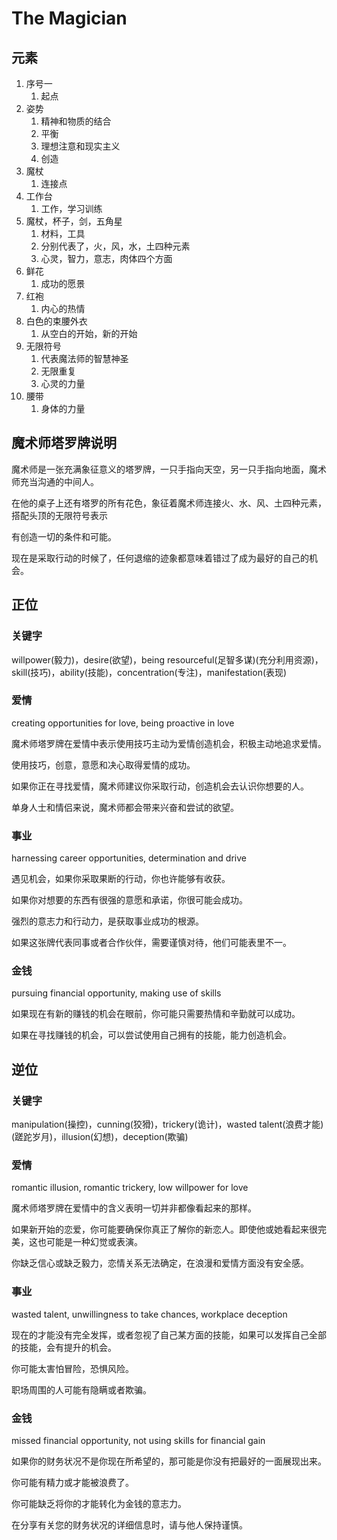 # The Magician



## 元素

1. 序号一
   1. 起点
2. 姿势
   1. 精神和物质的结合
   2. 平衡
   3. 理想注意和现实主义
   4. 创造
3. 魔杖
   1. 连接点
4. 工作台
   1. 工作，学习训练
5. 魔杖，杯子，剑，五角星
   1. 材料，工具
   2. 分别代表了，火，风，水，土四种元素
   3. 心灵，智力，意志，肉体四个方面
6. 鲜花
   1. 成功的愿景
7. 红袍
   1. 内心的热情
8. 白色的束腰外衣
   1. 从空白的开始，新的开始
9. 无限符号
   1. 代表魔法师的智慧神圣
   2. 无限重复
   3. 心灵的力量
10. 腰带
    1. 身体的力量 



## 魔术师塔罗牌说明

魔术师是一张充满象征意义的塔罗牌，一只手指向天空，另一只手指向地面，魔术师充当沟通的中间人。

在他的桌子上还有塔罗的所有花色，象征着魔术师连接火、水、风、土四种元素，搭配头顶的无限符号表示

有创造一切的条件和可能。

现在是采取行动的时候了，任何退缩的迹象都意味着错过了成为最好的自己的机会。



## 正位

### 关键字

willpower(毅力)，desire(欲望)，being resourceful(足智多谋)(充分利用资源)，skill(技巧)，ability(技能)，concentration(专注)，manifestation(表现)

### 爱情

creating opportunities for love, being proactive in love

魔术师塔罗牌在爱情中表示使用技巧主动为爱情创造机会，积极主动地追求爱情。

使用技巧，创意，意愿和决心取得爱情的成功。

如果你正在寻找爱情，魔术师建议你采取行动，创造机会去认识你想要的人。

单身人士和情侣来说，魔术师都会带来兴奋和尝试的欲望。

### 事业

harnessing career opportunities, determination and drive

遇见机会，如果你采取果断的行动，你也许能够有收获。

如果你对想要的东西有很强的意愿和承诺，你很可能会成功。

强烈的意志力和行动力，是获取事业成功的根源。

如果这张牌代表同事或者合作伙伴，需要谨慎对待，他们可能表里不一。

### 金钱

pursuing financial opportunity, making use of skills

如果现在有新的赚钱的机会在眼前，你可能只需要热情和辛勤就可以成功。

如果在寻找赚钱的机会，可以尝试使用自己拥有的技能，能力创造机会。

## 逆位

### 关键字

manipulation(操控)，cunning(狡猾)，trickery(诡计)，wasted talent(浪费才能)(蹉跎岁月)，illusion(幻想)，deception(欺骗)

### 爱情

romantic illusion, romantic trickery, low willpower for love

魔术师塔罗牌在爱情中的含义表明一切并非都像看起来的那样。

如果新开始的恋爱，你可能要确保你真正了解你的新恋人。即使他或她看起来很完美，这也可能是一种幻觉或表演。

你缺乏信心或缺乏毅力，恋情关系无法确定，在浪漫和爱情方面没有安全感。

### 事业

wasted talent, unwillingness to take chances, workplace deception

现在的才能没有完全发挥，或者忽视了自己某方面的技能，如果可以发挥自己全部的技能，会有提升的机会。

你可能太害怕冒险，恐惧风险。

职场周围的人可能有隐瞒或者欺骗。

### 金钱

missed financial opportunity, not using skills for financial gain

如果你的财务状况不是你现在所希望的，那可能是你没有把最好的一面展现出来。

你可能有精力或才能被浪费了。

你可能缺乏将你的才能转化为金钱的意志力。

在分享有关您的财务状况的详细信息时，请与他人保持谨慎。































